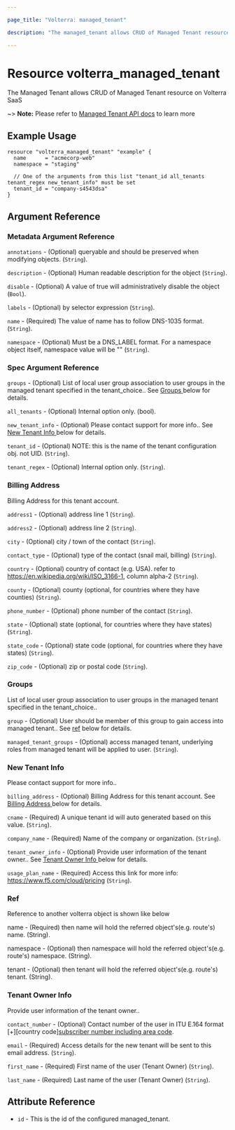 ```yaml
---

page_title: "Volterra: managed_tenant"

description: "The managed_tenant allows CRUD of Managed Tenant resource on Volterra SaaS"

---
```


Resource volterra_managed_tenant
================================

The Managed Tenant allows CRUD of Managed Tenant resource on Volterra SaaS

~> **Note:** Please refer to [Managed Tenant API docs](https://docs.cloud.f5.com/docs/api/managed-tenant) to learn more

Example Usage
-------------

```hcl
resource "volterra_managed_tenant" "example" {
  name      = "acmecorp-web"
  namespace = "staging"

  // One of the arguments from this list "tenant_id all_tenants tenant_regex new_tenant_info" must be set
  tenant_id = "company-s4543dsa"
}

```

Argument Reference
------------------

### Metadata Argument Reference

`annotations` - (Optional) queryable and should be preserved when modifying objects. (`String`).

`description` - (Optional) Human readable description for the object (`String`).

`disable` - (Optional) A value of true will administratively disable the object (`Bool`).

`labels` - (Optional) by selector expression (`String`).

`name` - (Required) The value of name has to follow DNS-1035 format. (`String`).

`namespace` - (Optional) Must be a DNS_LABEL format. For a namespace object itself, namespace value will be "" (`String`).

### Spec Argument Reference

`groups` - (Optional) List of local user group association to user groups in the managed tenant specified in the tenant_choice.. See [Groups ](#groups) below for details.

`all_tenants` - (Optional) Internal option only. (bool).

`new_tenant_info` - (Optional) Please contact support for more info.. See [New Tenant Info ](#new-tenant-info) below for details.

`tenant_id` - (Optional) NOTE: this is the name of the tenant configuration obj. not UID. (`String`).

`tenant_regex` - (Optional) Internal option only. (`String`).

### Billing Address

Billing Address for this tenant account.

`address1` - (Optional) address line 1 (`String`).

`address2` - (Optional) address line 2 (`String`).

`city` - (Optional) city / town of the contact (`String`).

`contact_type` - (Optional) type of the contact (snail mail, billing) (`String`).

`country` - (Optional) country of contact (e.g. USA). refer to https://en.wikipedia.org/wiki/ISO_3166-1, column alpha-2 (`String`).

`county` - (Optional) county (optional, for countries where they have counties) (`String`).

`phone_number` - (Optional) phone number of the contact (`String`).

`state` - (Optional) state (optional, for countries where they have states) (`String`).

`state_code` - (Optional) state code (optional, for countries where they have states) (`String`).

`zip_code` - (Optional) zip or postal code (`String`).

### Groups

List of local user group association to user groups in the managed tenant specified in the tenant_choice..

`group` - (Optional) User should be member of this group to gain access into managed tenant.. See [ref](#ref) below for details.

`managed_tenant_groups` - (Optional) access managed tenant, underlying roles from managed tenant will be applied to user. (`String`).

### New Tenant Info

Please contact support for more info..

`billing_address` - (Optional) Billing Address for this tenant account. See [Billing Address ](#billing-address) below for details.

`cname` - (Required) A unique tenant id will auto generated based on this value. (`String`).

`company_name` - (Required) Name of the company or organization. (`String`).

`tenant_owner_info` - (Optional) Provide user information of the tenant owner.. See [Tenant Owner Info ](#tenant-owner-info) below for details.

`usage_plan_name` - (Required) Access this link for more info: https://www.f5.com/cloud/pricing (`String`).

### Ref

Reference to another volterra object is shown like below

name - (Required) then name will hold the referred object's(e.g. route's) name. (String).

namespace - (Optional) then namespace will hold the referred object's(e.g. route's) namespace. (String).

tenant - (Optional) then tenant will hold the referred object's(e.g. route's) tenant. (String).

### Tenant Owner Info

Provide user information of the tenant owner..

`contact_number` - (Optional) Contact number of the user in ITU E.164 format [+][country code][subscriber number including area code](`String`).

`email` - (Required) Access details for the new tenant will be sent to this email address. (`String`).

`first_name` - (Required) First name of the user (Tenant Owner) (`String`).

`last_name` - (Required) Last name of the user (Tenant Owner) (`String`).

Attribute Reference
-------------------

-	`id` - This is the id of the configured managed_tenant.
